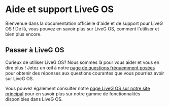 # Aide et support LiveG OS
Bienvenue dans la documentation officielle d'aide et de support pour LiveG OS ! De là, vous pouvez en savoir plus sur LiveG OS, comment l'utiliser et bien plus encore.

## Passer à LiveG OS
Curieux de utiliser LiveG OS? Nous sommes là pour vous aider et vous en dire plus ! Jetez un œil à notre [page de questions fréquemment posées](faq.md) pour obtenir des réponses aux questions courantes que vous pourriez avoir sur LiveG OS.

Vous pouvez également consulter notre [page LiveG OS sur notre site principal](https://liveg.tech/os) pour en savoir plus sur notre gamme de fonctionnalités disponibles dans LiveG OS.